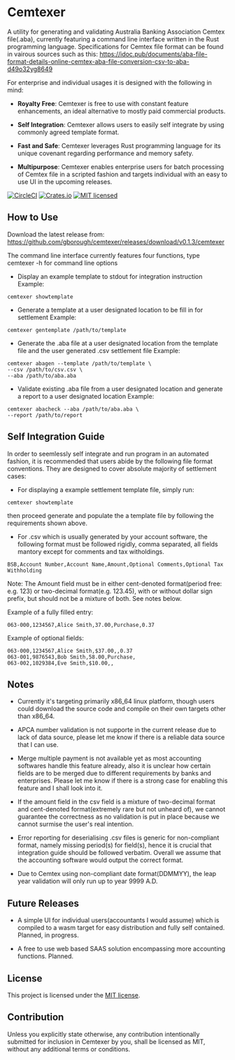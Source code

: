 # Cemtexer

A utility for generating and validating Australia Banking Association
Cemtex file(.aba), currently featuring a command line interface written
in the Rust programming language. Specifications for Cemtex file format
can be found in vairous sources such as this:
https://idoc.pub/documents/aba-file-format-details-online-cemtex-aba-file-conversion-csv-to-aba-d49o32yg8649

For enterprise and individual usages it is designed with the following in mind:

* **Royalty Free**: Cemtexer is free to use with constant feature enhancements,
an ideal alternative to mostly paid commercial products.

* **Self Integration**: Cemtexer allows users to easily self integrate by using
commonly agreed template format.

* **Fast and Safe**: Cemtexer leverages Rust programming language for its
unique covenant regarding performance and memory safety.

* **Multipurpose**: Cemtexer enables enterprise users for batch processing
of Cemtex file in a scripted fashion and targets individual with an easy to use
UI in the upcoming releases.

[![CircleCI](https://circleci.com/gh/gborough/cemtexer/tree/main.svg?style=svg)](https://circleci.com/gh/gborough/cemtexer/tree/main)
[![Crates.io][crates-badge]][crates-url]
[![MIT licensed][mit-badge]][mit-url]

[crates-badge]: https://img.shields.io/crates/v/cemtexer.svg
[crates-url]: https://crates.io/crates/cemtexer
[mit-badge]: https://img.shields.io/badge/license-MIT-blue.svg
[mit-url]: https://github.com/gborough/cemtexer/blob/main/LICENSE

## How to Use

Download the latest release from:
https://github.com/gborough/cemtexer/releases/download/v0.1.3/cemtexer

The command line interface currently features four functions, type cemtexer -h
for command line options

* Display an example template to stdout for integration instruction
Example:

```
cemtexer showtemplate
```

* Generate a template at a user designated location to be fill in for settlement
Example:

```
cemtexer gentemplate /path/to/template
```

* Generate the .aba file at a user designated location from the template file and 
the user generated .csv settlement file
Example:

```
cemtexer abagen --template /path/to/template \
--csv /path/to/csv.csv \
--aba /path/to/aba.aba
```

* Validate existing .aba file from a user designated location and generate
a report to a user designated location
Example:

```
cemtexer abacheck --aba /path/to/aba.aba \
--report /path/to/report
```

## Self Integration Guide

In order to seemlessly self integrate and run program in an automated fashion,
it is recommended that users abide by the following file format conventions. They
are designed to cover absolute majority of settlement cases:

* For displaying a example settlement template file, simply run:

```
cemtexer showtemplate
```

then proceed generate and populate the a template file by following the requirements
shown above.

* For .csv which is usually generated by your account software, the following format
must be followed rigidly, comma separated, all fields mantory except for comments and
tax witholdings.

```
BSB,Account Number,Account Name,Amount,Optional Comments,Optional Tax Withholding
```
Note: The Amount field must be in either cent-denoted format(period free: e.g. 123) or
two-decimal format(e.g. 123.45), with or without dollar sign prefix, but should not be
a mixture of both. See notes below. 

Example of a fully filled entry:

```
063-000,1234567,Alice Smith,37.00,Purchase,0.37
```

Example of optional fields:

```
063-000,1234567,Alice Smith,$37.00,,0.37
063-001,9876543,Bob Smith,58.00,Purchase,
063-002,1029384,Eve Smith,$10.00,,
```

## Notes

* Currently it's targeting primarily x86_64 linux platform, though users could download the
source code and compile on their own targets other than x86_64.

* APCA number validation is not supporte in the current release due to lack of data source,
please let me know if there is a reliable data source that I can use.

* Merge multiple payment is not available yet as most accounting softwares handle
this feature already, also it is unclear how certain fields are to be merged due to
different requirements by banks and enterprises. Please let me know if there is a 
strong case for enabling this feature and I shall look into it.

* If the amount field in the csv field is a mixture of two-decimal format and cent-denoted
format(extremely rare but not unheard of), we cannot guarantee the correctness as no validation
is put in place because we cannot surmise the user's real intention.

* Error reporting for deserialising .csv files is generic for non-compliant format, namely
missing period(s) for field(s), hence it is crucial that integration guide should be followed
verbatim. Overall we assume that the accounting software would output the correct format.

* Due to Cemtex using non-compliant date format(DDMMYY), the leap year validation will only
run up to year 9999 A.D.

## Future Releases

* A simple UI for individual users(accountants I would assume) which is compiled to a wasm
target for easy distribution and fully self contained. Planned, in progress.

* A free to use web based SAAS solution encompassing more accounting functions. Planned.

## License

This project is licensed under the [MIT license].

[MIT license]: https://github.com/gborough/cemtexer/blob/main/LICENSE

## Contribution

Unless you explicitly state otherwise, any contribution intentionally submitted
for inclusion in Cemtexer by you, shall be licensed as MIT, without any additional
terms or conditions.